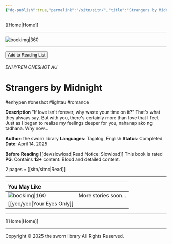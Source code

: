 ```yaml
---
{"dg-publish":true,"permalink":"/sitn/sitn/","title":"Strangers by Midnight"}
---
```



[[Home\|Home]]

***
![bookimg\|360](/img/user/sitn/sitncover.webp)
***

<button id="library-toggle" onclick="toggleLibrary()">Add to Reading List</button>

###### ENHYPEN ONESHOT AU
# Strangers by Midnight
#enhypen #oneshot #lightau #romance

**Description**
"If love isn't forever, why waste your time on it?"
That's what they always say. But with you, there's certainly more than love that I feel. Just as I began to realize my feelings deeper for you, nahanap ako ng tadhana. Why now...

**Author**: the sworn library
**Languages**: Tagalog, English
**Status**: Completed
**Date**: April 14, 2025

**Before Reading**
[[dev/slowload\|Read Notice: Slowload]]
This book is rated **PG**.
Contains **13+** content:
Blood and detailed content.

2 pages • [[sitn/sitnc\|Read]]

***

| You May Like                   |                      |
| :----------------------------- | -------------------- |
| ![bookimg\|160](/img/user/yeo/yeostorage/yeocover.webp) | More stories soon... |
| [[yeo/yeo\|Your Eyes Only]]        |                      |

***

[[Home\|Home]]

***
Copyright © 2025 the sworn library
All Rights Reserved.

<script src="https://starryxoxo.github.io/treeajmgar/src/helpers/addtolist.js"></script> 
